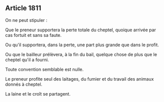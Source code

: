 Article 1811
----
On ne peut stipuler :

Que le preneur supportera la perte totale du cheptel, quoique arrivée par cas
fortuit et sans sa faute.

Ou qu'il supportera, dans la perte, une part plus grande que dans le profit.

Ou que le bailleur prélèvera, à la fin du bail, quelque chose de plus que le
cheptel qu'il a fourni.

Toute convention semblable est nulle.

Le preneur profite seul des laitages, du fumier et du travail des animaux donnés
à cheptel.

La laine et le croît se partagent.
